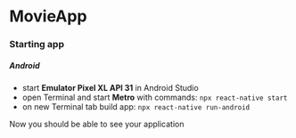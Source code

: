 # MovieApp
### Starting app
##### Android
- start **Emulator Pixel XL API 31** in Android Studio
- open Terminal and start **Metro** with commands:
```npx react-native start```
- on new Terminal tab build app: ```npx react-native run-android```

Now you should be able to see your application
